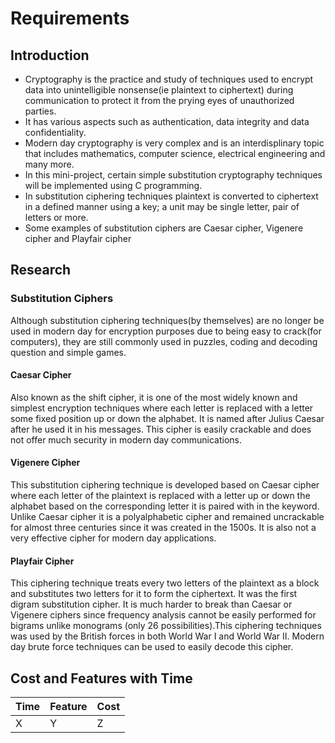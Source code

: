 # Requirements
## Introduction

* Cryptography is the practice and study of techniques used to encrypt data into unintelligible nonsense(ie plaintext to ciphertext) during communication to protect it from the prying eyes of unauthorized parties.
* It has various aspects such as authentication, data integrity and data confidentiality.
* Modern day cryptography is very complex and is an interdisplinary topic that includes mathematics, computer science, electrical engineering and many more.
* In this mini-project, certain simple substitution cryptography techniques will be implemented using C programming.
* In substitution ciphering techniques plaintext is converted to ciphertext in a defined manner using a key; a unit may be single letter, pair of letters or more.
* Some examples of substitution ciphers are Caesar cipher, Vigenere cipher and Playfair cipher

## Research
### Substitution Ciphers

Although substitution ciphering techniques(by themselves) are no longer be used in modern day for encryption purposes due to being easy to crack(for computers), they are still commonly used in puzzles, coding and decoding question and simple games.

#### Caesar Cipher
Also known as the shift cipher, it is one of the most widely known and simplest encryption techniques where each letter is replaced with a letter some fixed position up or down the alphabet. It is named after Julius Caesar after he used it in his messages. This cipher is easily crackable and does not offer much security in modern day communications.

#### Vigenere Cipher
This substitution ciphering technique is developed based on Caesar cipher where each letter of the plaintext is replaced with a letter up or down the alphabet based on the corresponding letter it is paired with in the keyword. Unlike Caesar cipher it is a polyalphabetic cipher and remained uncrackable for almost three centuries since it was created in the 1500s. It is also not a very effective cipher for modern day applications.

#### Playfair Cipher
This ciphering technique treats every two letters of the plaintext as a block and substitutes two letters for it to form the ciphertext. It was the first digram substitution cipher. It is much harder to break than Caesar or Vigenere ciphers since frequency analysis cannot be easily performed for bigrams unlike monograms (only 26 possibilities).This ciphering techniques was used by the British forces in both World War I and World War II. Modern day brute force techniques can be used to easily decode this cipher.

## Cost and Features with Time 
| Time | Feature | Cost |
| ----- | ----- | ----- |
|   X   |   Y   |   Z   |
